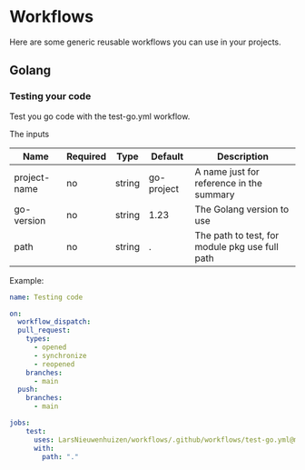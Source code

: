 # Workflows

Here are some generic reusable workflows you can use in your projects.

## Golang

### Testing your code

Test you go code with the test-go.yml workflow.

The inputs

| Name         | Required | Type   | Default    | Description                              |
|--------------|----------|--------|------------|------------------------------------------|
| project-name | no       | string | go-project | A name just for reference in the summary |
| go-version   | no       | string | 1.23       | The Golang version to use                |
| path         | no       | string | .          | The path to test, for module pkg use full path |

Example:

```yaml
name: Testing code

on:
  workflow_dispatch:
  pull_request:
    types:
      - opened
      - synchronize
      - reopened
    branches:
      - main
  push:
    branches:
      - main

jobs:
    test:
      uses: LarsNieuwenhuizen/workflows/.github/workflows/test-go.yml@main
      with:
        path: "."
```
